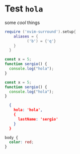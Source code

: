 # Test `hola`

some _cool_ things

```lua
require ('nvim-surround').setup{
    aliases = {
          ('b') = {'q'}
    }
  }
```

```javascript
const x = 5;
function sergio() {
  console.log("hola");
}
```

```typescript
const x = 5;
function sergio() {
  console.log("hola");
}
```

```json
  {
    hola: 'hola',
    {
      lastName: 'sergio'
    }
  }
```

```css
body {
  color: red;
}
```
